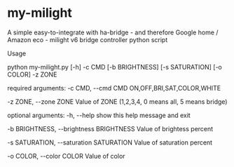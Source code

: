 # my-milight
A simple easy-to-integrate with ha-bridge - and therefore Google home / Amazon
eco - milight v6 bridge controller python script

Usage

python my-milight.py [-h] -c CMD [-b BRIGHTNESS] [-s SATURATION] [-o COLOR] -z ZONE

required arguments:
-c CMD, --cmd CMD     ON,OFF,BRI,SAT,COLOR,WHITE

-z ZONE, --zone ZONE Value of ZONE (1,2,3,4, 0 means all, 5 means bridge)

optional arguments:
  -h, --help            show this help message and exit
  
  -b BRIGHTNESS, --brightness BRIGHTNESS Value of brightess percent
  
  -s SATURATION, --saturation SATURATION Value of saturation percent
  
  -o COLOR, --color COLOR Value of color
  
  
